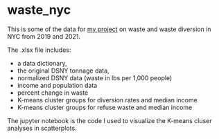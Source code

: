 # waste_nyc

This is some of the data for [my project](https://juliekerisel.wixsite.com/jkrsl/nyc-waste) on waste and waste diversion in NYC from 2019 and 2021. 

The .xlsx file includes: 
 * a data dictionary, 
 * the original DSNY tonnage data, 
 * normalized DSNY data (waste in lbs per 1,000 people)
 * income and population data 
 * percent change in waste 
 * K-means cluster groups for diversion rates and median income 
 * K-means cluster groups for refuse waste and median income 

The jupyter notebook is the code I used to visualize the K-means cluser analyses in scatterplots. 
